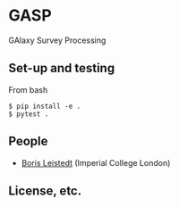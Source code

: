 # GASP

GAlaxy Survey Processing

## Set-up and testing
From bash
```
$ pip install -e .
$ pytest .
```

## People
* [Boris Leistedt](https://github.com/ixkael) (Imperial College London)

## License, etc.
